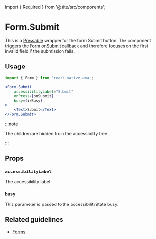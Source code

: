 import { Required } from '@site/src/components';

# Form.Submit

This is a [Pressable](./Pressable) wrapper for the form Submit button.
The component triggers the [Form onSubmit](./Form#-onsubmit) callback and therefore focuses on the first invalid field
if the submission fails.

## Usage

```jsx
import { Form } from 'react-native-ama';

<Form.Submit
    accessibilityLabel="Submit"
    onPress={onSubmit}
    busy={isBusy}
>
    <Text>Submit</Text>
</Form.Submit>
```

:::note

The children are hidden from the accessibility tree.

:::

## Props

### <Required /> `accessibilityLabel`

The accessibility label

### <Required /> `busy`

This parameter is passed to the accessibilityState busy.

## Related guidelines

- [Forms](../guidelines/forms)

